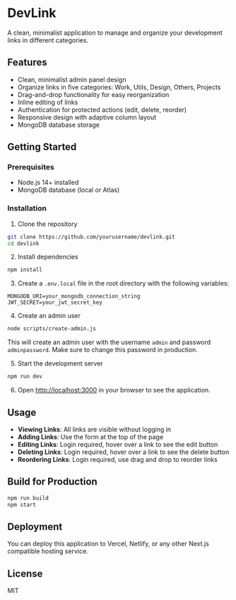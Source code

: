 # DevLink

A clean, minimalist application to manage and organize your development links in different categories.

## Features

- Clean, minimalist admin panel design
- Organize links in five categories: Work, Utils, Design, Others, Projects
- Drag-and-drop functionality for easy reorganization
- Inline editing of links
- Authentication for protected actions (edit, delete, reorder)
- Responsive design with adaptive column layout
- MongoDB database storage

## Getting Started

### Prerequisites

- Node.js 14+ installed
- MongoDB database (local or Atlas)

### Installation

1. Clone the repository
```bash
git clone https://github.com/yourusername/devlink.git
cd devlink
```

2. Install dependencies
```bash
npm install
```

3. Create a `.env.local` file in the root directory with the following variables:
```
MONGODB_URI=your_mongodb_connection_string
JWT_SECRET=your_jwt_secret_key
```

4. Create an admin user
```bash
node scripts/create-admin.js
```
This will create an admin user with the username `admin` and password `adminpassword`. Make sure to change this password in production.

5. Start the development server
```bash
npm run dev
```

6. Open [http://localhost:3000](http://localhost:3000) in your browser to see the application.

## Usage

- **Viewing Links**: All links are visible without logging in
- **Adding Links**: Use the form at the top of the page
- **Editing Links**: Login required, hover over a link to see the edit button
- **Deleting Links**: Login required, hover over a link to see the delete button
- **Reordering Links**: Login required, use drag and drop to reorder links

## Build for Production

```bash
npm run build
npm start
```

## Deployment

You can deploy this application to Vercel, Netlify, or any other Next.js compatible hosting service.

## License

MIT